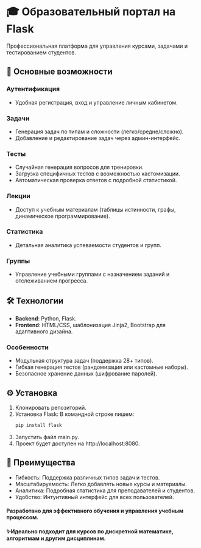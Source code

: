 # 🎓 Образовательный портал на Flask

Профессиональная платформа для управления курсами, задачами и тестированием студентов.

## 🌟 Основные возможности

### Аутентификация
- Удобная регистрация, вход и управление личным кабинетом.

### Задачи
- Генерация задач по типам и сложности (легко/средне/сложно).
- Добавление и редактирование задач через админ-интерфейс.

### Тесты
- Случайная генерация вопросов для тренировки.
- Загрузка специфичных тестов с возможностью кастомизации.
- Автоматическая проверка ответов с подробной статистикой.

### Лекции
- Доступ к учебным материалам (таблицы истинности, графы, динамическое программирование).

### Статистика
- Детальная аналитика успеваемости студентов и групп.

### Группы
- Управление учебными группами с назначением заданий и отслеживанием прогресса.

## 🛠 Технологии

- **Backend**: Python, Flask.
- **Frontend**: HTML/CSS, шаблонизация Jinja2, Bootstrap для адаптивного дизайна.

### Особенности
- Модульная структура задач (поддержка 28+ типов).
- Гибкая генерация тестов (рандомизация или кастомные наборы).
- Безопасное хранение данных (шифрование паролей).

## ⚙️ Установка

1. Клонировать репозиторий.
2. Установка Flask: В командной строке пишем:
   ```bash
   pip install flask
3. Запустить файл main.py.
4. Проект будет доступен на http://localhost:8080.

## 🚀 Преимущества
- Гибкость: Поддержка различных типов задач и тестов.
- Масштабируемость: Легко добавлять новые курсы и материалы.
- Аналитика: Подробная статистика для преподавателей и студентов.
- Удобство: Интуитивный интерфейс для всех пользователей.

#### Разработано для эффективного обучения и управления учебным процессом. 
#### ✨Идеально подходит для курсов по дискретной математике, алгоритмам и другим дисциплинам.